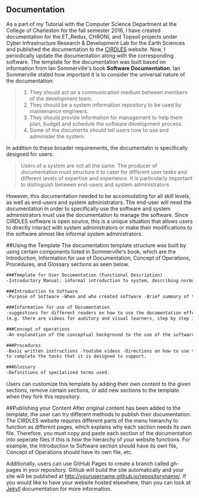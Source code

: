 ## Documentation
As a part of my Tutorial with the Computer Science Department at the College of Charleston for the fall semester 2016, I have created documentation for the ET_Redux, CHRONI, and Topsoil projects under Cyber Infrastructure Research & Development Lab for the Earth Sciences and published the documentation to the [CIRDLES](http://cirdles.org) website. Now, I periodically update the documentation along with the corresponding software. The template for the documentation was built based on information from Ian Sommerville's book **Software Documentation**. Ian Sommerville stated how important it is to consider the universal nature of the documentation:

>1. They should act as a communication medium between members of the development team.
>2. They should be a system information repository to be used by maintenance engineers.
>3. They should provide information for management to help them plan, budget and schedule the software development process.
>4. Some of the documents should tell users how to use and administer the system.

In addition to these broader requirements, the documentatin is specifically designed for users:

>Users of a system are not all the same. The producer of documentation must structure it to cater for different user tasks and different levels of expertise and experience. It is particularly important to distinguish between end-users and system administrators

However, this documentation needed to be accomodating for all skill levels, as well as end-users and system administrators. The end-user will need the documentation in order to specifically use the software and system administrators must use the documentation to manage the software. Since CIRDLES software is open source, this is a unique situation that allows users to directly interact with system administrators or make their modifications to the software almost like informal system administrators.

##Using the Template
The documentation template structure was built by using certain components listed in Sommerville's book, which are the Introduction, Information for use of Documentation, Concept of Operations, Procedures, and Glossary sections as seen below.

```markdown
###Template for User Documentation (Functional Description)
-Introductory Manual: informal introduction to system, describing normal usage

###Introduction to Software
-Purpose of Software -When and who created software -Brief summary of the contents

###Information for use of Documentation
-suggestions for different readers on how to use the documentation effectively
(e.g. there are videos for auditory and visual learners, step by step instructions on the website, etc.)

###Concept of operations
-An explanation of the conceptual background to the use of the software.

###Procedures
-Basic written instructions -Youtube videos -Directions on how to use the software
to complete the tasks that it is designed to support.

###Glossary
-Definitions of specialized terms used.
```
Users can customize this template by adding their own content to the given sections, remove certain sections, or add new sections to the template when they fork this repository.

##Publishing your Content
After original content has been added to the template, the user can try different methods to publish their documentation. The CIRDLES website requires different parts of the menu hierarchy to function as different pages, which explains why each section needs its own file. Therefore, you must copy and paste each section of the documentation into seperate files if this is how the hierarchy of your website functions. For example, the Introduction to Software section should have its own file, Concept of Operations should have its own file, etc.

Additionally, users can use GitHub Pages to create a branch called gh-pages in your repository. Github will build the site automatically and your site will be published at http://yourusername.github.io/repositoryname/. If you would like to have your website hosted elsewhere, than you can look at [Jekyll](http://import.jekyllrb.com/docs/home/) documentation for more information.
